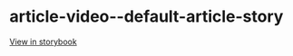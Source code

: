 # article-video--default-article-story

[View in storybook](https://raw.githack.com/Independent-Digital-News-and-Media-Ltd/standard-pwamp-sb/PR-674-sb/index.html?path=/story/article-video--default-article-story)